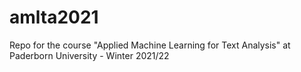 # amlta2021
Repo for the course "Applied Machine Learning for Text Analysis" at Paderborn University - Winter 2021/22
